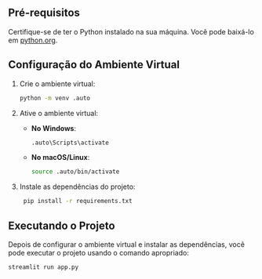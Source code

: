 ## Pré-requisitos

Certifique-se de ter o Python instalado na sua máquina. Você pode baixá-lo em [python.org](https://www.python.org/).

## Configuração do Ambiente Virtual

1. Crie o ambiente virtual:
   ```sh
   python -m venv .auto
   ```

2. Ative o ambiente virtual:

   - **No Windows**:
     ```sh
     .auto\Scripts\activate
     ```

   - **No macOS/Linux**:
     ```sh
     source .auto/bin/activate
     ```

3. Instale as dependências do projeto:
   ```sh
    pip install -r requirements.txt
   ```

## Executando o Projeto

Depois de configurar o ambiente virtual e instalar as dependências, você pode executar o projeto usando o comando apropriado:

```sh
streamlit run app.py
```

